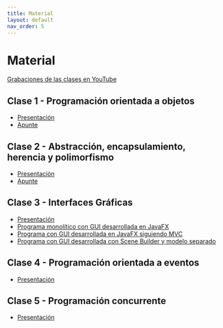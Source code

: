 ```yaml
---
title: Material
layout: default
nav_order: 5
---
```


# Material

[Grabaciones de las clases en YouTube](https://www.youtube.com/playlist?list=PLR0NFKZIjBcAwCQjRBMkbh_taSYbOcwcl)

<!--
    Los archivos están subidos en la carpeta de drive del curso:
    https://drive.google.com/drive/folders/1-sBhVb2DKF5OCUpH2EepX7p870APkWxe?usp=drive_link
-->

## Clase 1 - Programación orientada a objetos

* [Presentación](https://drive.google.com/file/d/1DnmPLENegDnEVdU1-1wDVLIMN8cqN3rm/view?usp=sharing)
* [Apunte](https://drive.google.com/file/d/16Ns8j6c-1i6EsnIInhpw5WGtCJb_4LkB/view?usp=sharing)

## Clase 2 - Abstracción, encapsulamiento, herencia y polimorfismo

* [Presentación](https://drive.google.com/file/d/1MyW7iMGjv5ckcsUPXVaebPlGcmOLwVBl/view?usp=sharing)
* [Apunte](https://drive.google.com/file/d/1HIvOpkntijYvR20UfPSte1UrRG69zwOd/view?usp=sharing)

## Clase 3 - Interfaces Gráficas

* [Presentación](https://drive.google.com/file/d/1K-QEQskm0c-5kalQo8-26YOsXanVGBle/view?usp=sharing)
* [Programa monolítico con GUI desarrollada en JavaFX](https://github.com/dcorsi/algo3/tree/main/demo1)
* [Programa con GUI desarrollada en JavaFX siguiendo MVC](https://github.com/dcorsi/algo3/tree/main/demo2)
* [Programa con GUI desarrollada con Scene Builder y modelo separado](https://github.com/dcorsi/algo3/tree/main/demo3)

## Clase 4 - Programación orientada a eventos

* [Presentación](https://drive.google.com/file/d/1tWh7M-YaeiX3EOo8OAtKa9Jsk27vTOzb/view?usp=sharing)

## Clase 5 - Programación concurrente

* [Presentación](https://drive.google.com/file/d/1AchsMne_rpO3_GkD0jLxbaYb6dOp7_HW/view?usp=sharing)
